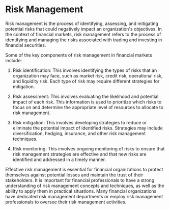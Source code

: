 # Risk Management

Risk management is the process of identifying, assessing, and mitigating potential risks that could negatively impact an organization's objectives. In the context of financial markets, risk management refers to the process of identifying and managing the risks associated with trading and investing in financial securities.

Some of the key components of risk management in financial markets include:

1. Risk identification: This involves identifying the types of risks that an organization may face, such as market risk, credit risk, operational risk, and liquidity risk. Each type of risk may require different strategies for mitigation.

2. Risk assessment: This involves evaluating the likelihood and potential impact of each risk. This information is used to prioritize which risks to focus on and determine the appropriate level of resources to allocate to risk management.

3. Risk mitigation: This involves developing strategies to reduce or eliminate the potential impact of identified risks. Strategies may include diversification, hedging, insurance, and other risk management techniques.

4. Risk monitoring: This involves ongoing monitoring of risks to ensure that risk management strategies are effective and that new risks are identified and addressed in a timely manner.

Effective risk management is essential for financial organizations to protect themselves against potential losses and maintain the trust of their stakeholders. It is important for financial professionals to have a strong understanding of risk management concepts and techniques, as well as the ability to apply them in practical situations. Many financial organizations have dedicated risk management departments or employ risk management professionals to oversee their risk management activities.
